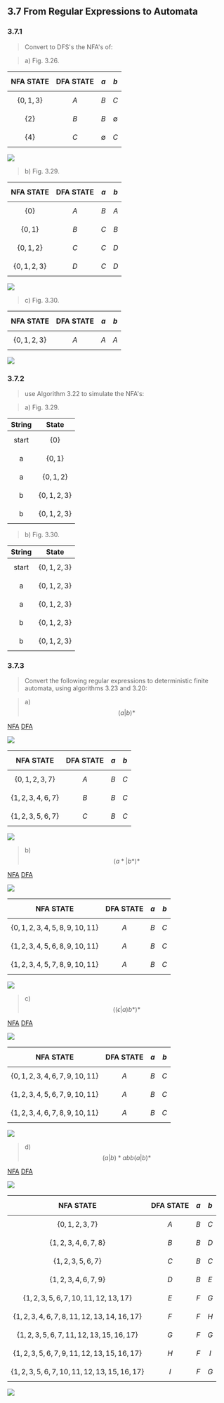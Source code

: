 ## 3.7 From Regular Expressions to Automata


### 3.7.1

> Convert to DFS's the NFA's of:

> a) Fig. 3.26.

| NFA STATE | DFA STATE | $$a$$ | $$b$$ |
|:---------:|:---------:|:-----:|:-----:|
|$$\{0,1,3\}$$|$$A$$|$$B$$|$$C$$|
|$$\{2\}$$|$$B$$|$$B$$|$$\emptyset$$|
|$$\{4\}$$|$$C$$|$$\emptyset$$|$$C$$|

![](./img/3.7.1.a.png)

> b) Fig. 3.29.

| NFA STATE | DFA STATE | $$a$$ | $$b$$ |
|:---------:|:---------:|:-----:|:-----:|
|$$\{0\}$$|$$A$$|$$B$$|$$A$$|
|$$\{0, 1\}$$|$$B$$|$$C$$|$$B$$|
|$$\{0, 1, 2\}$$|$$C$$|$$C$$|$$D$$|
|$$\{0, 1, 2, 3\}$$|$$D$$|$$C$$|$$D$$|

![](./img/3.7.1.b.png)

> c) Fig. 3.30.

| NFA STATE | DFA STATE | $$a$$ | $$b$$ |
|:---------:|:---------:|:-----:|:-----:|
|$$\{0, 1, 2, 3\}$$|$$A$$|$$A$$|$$A$$|

![](./img/3.7.1.c.png)

### 3.7.2

> use Algorithm 3.22 to simulate the NFA's:

> a) Fig. 3.29.

| String | State |
|:------:|:-----:|
| start | $$\{0\}$$ |
| a | $$\{0, 1\}$$ |
| a | $$\{0, 1, 2\}$$ |
| b | $$\{0, 1, 2, 3\}$$ |
| b | $$\{0, 1, 2, 3\}$$ |

> b) Fig. 3.30.

| String | State |
|:------:|:-----:|
| start | $$\{0, 1, 2, 3\}$$ |
| a | $$\{0, 1, 2, 3\}$$ |
| a | $$\{0, 1, 2, 3\}$$ |
| b | $$\{0, 1, 2, 3\}$$ |
| b | $$\{0, 1, 2, 3\}$$ |

### 3.7.3

> Convert the following regular expressions to deterministic finite automata, using algorithms 3.23 and 3.20:

> a) $$(a|b)*$$

[NFA](https://cyberzhg.github.io/toolbox/regex2nfa?regex=KGF8Yikq)
[DFA](https://cyberzhg.github.io/toolbox/nfa2dfa?regex=KGF8Yikq)

![](./img/3.7.3.a.nfa.png)

| NFA STATE | DFA STATE | $$a$$ | $$b$$ |
|:---------:|:---------:|:-----:|:-----:|
|$$\{0, 1, 2, 3, 7\}$$|$$A$$|$$B$$|$$C$$|
|$$\{1, 2, 3, 4, 6, 7\}$$|$$B$$|$$B$$|$$C$$|
|$$\{1, 2, 3, 5, 6, 7\}$$|$$C$$|$$B$$|$$C$$|

![](./img/3.7.3.a.dfa.png)

> b) $$(a*|b*)*$$

[NFA](https://cyberzhg.github.io/toolbox/regex2nfa?regex=KGEqfGIqKSo=)
[DFA](https://cyberzhg.github.io/toolbox/nfa2dfa?regex=KGEqfGIqKSo=)

![](./img/3.7.3.b.nfa.png)

| NFA STATE | DFA STATE | $$a$$ | $$b$$ |
|:---------:|:---------:|:-----:|:-----:|
|$$\{0,1,2,3,4,5,8,9,10,11\}$$|$$A$$|$$B$$|$$C$$|
|$$\{1,2,3,4,5,6,8,9,10,11\}$$|$$A$$|$$B$$|$$C$$|
|$$\{1,2,3,4,5,7,8,9,10,11\}$$|$$A$$|$$B$$|$$C$$|

![](./img/3.7.3.b.dfa.png)

> c) $$((\epsilon|a)b*)*$$

[NFA](https://cyberzhg.github.io/toolbox/regex2nfa?regex=KCjPtXxhKWIqKSo=)
[DFA](https://cyberzhg.github.io/toolbox/nfa2dfa?regex=KCjPtXxhKWIqKSo=)

![](./img/3.7.3.c.nfa.png)

| NFA STATE | DFA STATE | $$a$$ | $$b$$ |
|:---------:|:---------:|:-----:|:-----:|
|$$\{0,1,2,3,4,6,7,9,10,11\}$$|$$A$$|$$B$$|$$C$$|
|$$\{1,2,3,4,5,6,7,9,10,11\}$$|$$A$$|$$B$$|$$C$$|
|$$\{1,2,3,4,6,7,8,9,10,11\}$$|$$A$$|$$B$$|$$C$$|

![](./img/3.7.3.c.dfa.png)

> d) $$(a|b)*abb(a|b)*$$

[NFA](https://cyberzhg.github.io/toolbox/regex2nfa?regex=KGF8YikqYWJiKGF8Yikq)
[DFA](https://cyberzhg.github.io/toolbox/nfa2dfa?regex=KGF8YikqYWJiKGF8Yikq)

![](./img/3.7.3.d.nfa.png)

| NFA STATE | DFA STATE | $$a$$ | $$b$$ |
|:---------:|:---------:|:-----:|:-----:|
|$$\{0,1,2,3,7\}$$|$$A$$|$$B$$|$$C$$|
|$$\{1,2,3,4,6,7,8\}$$|$$B$$|$$B$$|$$D$$|
|$$\{1,2,3,5,6,7\}$$|$$C$$|$$B$$|$$C$$|
|$$\{1,2,3,4,6,7,9\}$$|$$D$$|$$B$$|$$E$$|
|$$\{1,2,3,5,6,7,10,11,12,13,17\}$$|$$E$$|$$F$$|$$G$$|
|$$\{1,2,3,4,6,7,8,11,12,13,14,16,17\}$$|$$F$$|$$F$$|$$H$$|
|$$\{1,2,3,5,6,7,11,12,13,15,16,17\}$$|$$G$$|$$F$$|$$G$$|
|$$\{1,2,3,5,6,7,9,11,12,13,15,16,17\}$$|$$H$$|$$F$$|$$I$$|
|$$\{1,2,3,5,6,7,10,11,12,13,15,16,17\}$$|$$I$$|$$F$$|$$G$$|

![](./img/3.7.3.d.dfa.png)